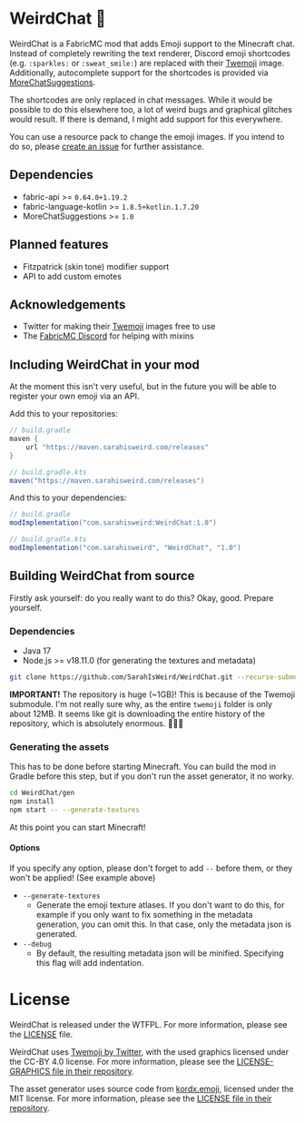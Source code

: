# WeirdChat 🥴

WeirdChat is a FabricMC mod that adds Emoji support to the Minecraft chat. Instead of completely rewriting the text
renderer, Discord emoji shortcodes (e.g. `:sparkles:` or `:sweat_smile:`) are replaced with their
[Twemoji](https://twemoji.twitter.com) image. Additionally, autocomplete support for the shortcodes is provided
via [MoreChatSuggestions](https://github.com/SarahIsWeird/MoreChatSuggestions).

The shortcodes are only replaced in chat messages. While it would be possible to do this elsewhere too, a lot of weird
bugs and graphical glitches would result. If there is demand, I might add support for this everywhere.

You can use a resource pack to change the emoji images. If you intend to do so, please
[create an issue](https://github.com/SarahIsWeird/WeirdChat/issues) for further assistance.

## Dependencies

- fabric-api >= `0.64.0+1.19.2`
- fabric-language-kotlin >= `1.8.5+kotlin.1.7.20`
- MoreChatSuggestions >= `1.0`

## Planned features

- Fitzpatrick (skin tone) modifier support
- API to add custom emotes


## Acknowledgements

- Twitter for making their [Twemoji](https://twemoji.twitter.com) images free to use
- The [FabricMC Discord](https://discord.gg/v6v4pMv) for helping with mixins

## Including WeirdChat in your mod

At the moment this isn't very useful, but in the future you will be able to register your own emoji via an API.

Add this to your repositories:

```groovy
// build.gradle
maven {
    url "https://maven.sarahisweird.com/releases"
}

// build.gradle.kts
maven("https://maven.sarahisweird.com/releases")
```

And this to your dependencies:

```groovy
// build.gradle
modImplementation("com.sarahisweird:WeirdChat:1.0")

// build.gradle.kts
modImplementation("com.sarahisweird", "WeirdChat", "1.0")
```

## Building WeirdChat from source

Firstly ask yourself: do you really want to do this? Okay, good. Prepare yourself.

### Dependencies

- Java 17
- Node.js >= v18.11.0 (for generating the textures and metadata)

```bash
git clone https://github.com/SarahIsWeird/WeirdChat.git --recurse-submodules
```

**IMPORTANT!** The repository is huge (~1GB)! This is because of the Twemoji submodule. I'm not really sure why, as the
entire `twemoji` folder is only about 12MB. It seems like git is downloading the entire history of the repository, which
is absolutely enormous. 🤷🏻‍♀️

### Generating the assets

This has to be done before starting Minecraft. You can build the mod in Gradle before this step, but if you don't run
the asset generator, it no worky.

```bash
cd WeirdChat/gen
npm install
npm start -- --generate-textures
```

At this point you can start Minecraft!

#### Options

If you specify any option, please don't forget to add `--` before them, or they won't be applied! (See example above)

- `--generate-textures`
  - Generate the emoji texture atlases. If you don't want to do this, for example if you only want to fix something
    in the metadata generation, you can omit this. In that case, only the metadata json is generated.
- `--debug`
  - By default, the resulting metadata json will be minified. Specifying this flag will add indentation.

# License

WeirdChat is released under the WTFPL. For more information, please see the [LICENSE](LICENSE) file.

WeirdChat uses [Twemoji by Twitter](https://twemoji.twitter.com), with the used graphics licensed under the CC-BY 4.0
license. For more information, please see the
[LICENSE-GRAPHICS file in their repository](https://github.com/twitter/twemoji/blob/master/LICENSE-GRAPHICS).

The asset generator uses source code from [kordx.emoji](https://github.com/kordlib/kordx.emoji), licensed under the MIT
license. For more information, please see the
[LICENSE file in their repository](https://github.com/kordlib/kord/blob/0.8.x/LICENSE).
